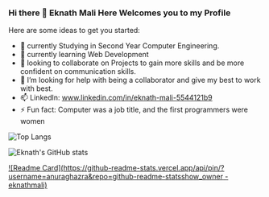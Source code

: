 ### Hi there 👋 Eknath Mali Here Welcomes you to my Profile

<!--
**eknathmali/eknathmali** is a ✨ _special_ ✨ repository because its `README.md` (this file) appears on your GitHub profile.
-->
Here are some ideas to get you started:

- 🔭 currently Studying in Second Year Computer Engineering.
- 🌱 currently learning Web Development
- 👯 looking to collaborate on Projects to gain more skills and be more confident on communication skills.
- 🤔 I’m looking for help with being a collaborator and give my best to work with best.
- 📫 Linkedln: www.linkedin.com/in/eknath-mali-5544121b9
- ⚡ Fun fact: Computer was a job title, and the first programmers were women

![Top Langs](https://github-readme-stats.vercel.app/api/top-langs/?username=eknathmali)

![Eknath's GitHub stats](https://github-readme-stats.vercel.app/api?username=eknathmali&show_icons=true&theme=blue-green)
               <!-- <br><b> Resume<b> -->
<!-- ![Readme Card](https://github-eknathmali/eknathmaliusername=eknathmali&repo=eknathmali) -->

                                   
<!-- ![Top Langs](https://github-eknathmali/Resume/top-langs/?username=eknathmali&exclude_repo=Resume,eknathmali.github.io) -->

[![Readme Card](https://github-readme-stats.vercel.app/api/pin/?username=anuraghazra&repo=github-readme-statsshow_owner - eknathmali)](https://github.com/eknathmali/eknathmali)